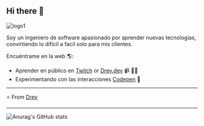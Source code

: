 ## Hi there 👋

![logo1](https://github.com/user-attachments/assets/1e8d9365-e38c-49c5-a4fe-7df09e2dbb6c)

Soy un ingeniero de software apasionado por aprender nuevas tecnologías, convirtiendo lo dificil a facil solo para mis clientes.

Encuéntrame en la web 🌎:
- Aprender en público en <a href="https://www.twitch.tv">Twitch</a> or <a href="https://www..">Drey.dev</a> 📹 ✍🏾
- Experimentando con las interacciones <a href="https://codepen.io/pen/"> Codepen</a> 🏓


---
⭐️ From [Drey](https://github.com/Leonardo-b2)
 
---
![Anurag's GitHub stats](https://github-readme-stats.vercel.app/api?username=Leonardo-b2&show_icons=true&theme=transparent)

<!--
**Leonardo-b2/Leonardo-b2** is a ✨ _special_ ✨ repository because its `README.md` (this file) appears on your GitHub profile.

Here are some ideas to get you started:

- 🔭 I’m currently working on ...
- 🌱 I’m currently learning ...
- 👯 I’m looking to collaborate on ...
- 🤔 I’m looking for help with ...
- 💬 Ask me about ...
- 📫 How to reach me: ...
- 😄 Pronouns: ...
- ⚡ Fun fact: ...
-->
